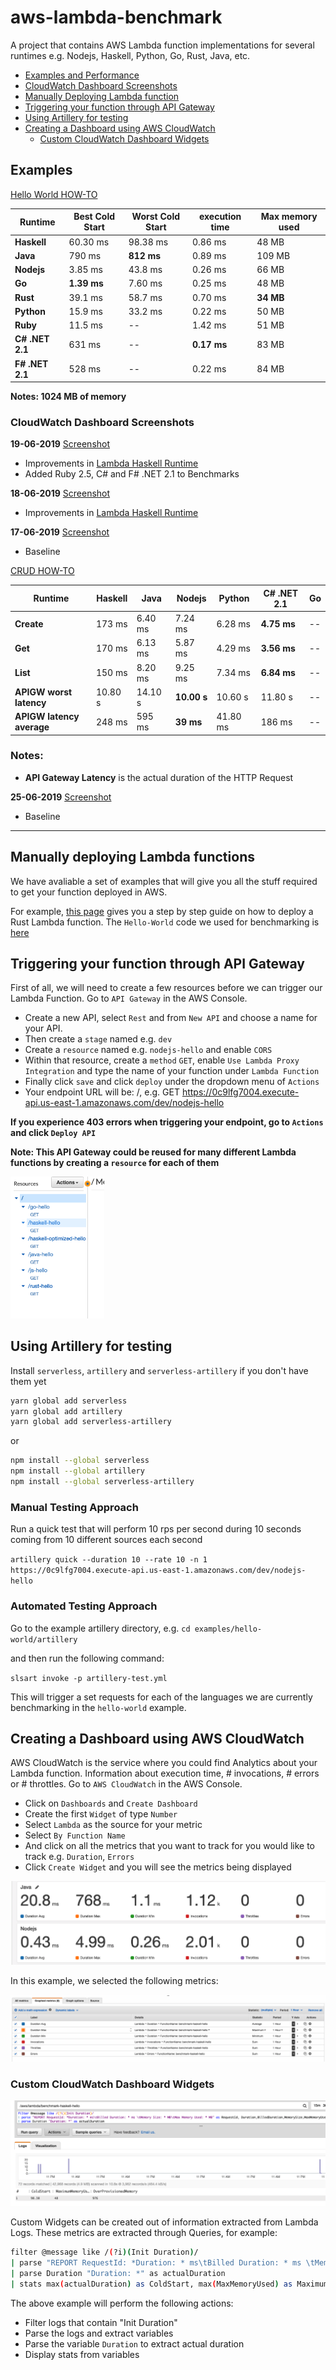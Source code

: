 # aws-lambda-benchmark
A project that contains AWS Lambda function implementations for several runtimes e.g. Nodejs, Haskell, Python, Go, Rust, Java, etc.

- [Examples and Performance](#examples)
- [CloudWatch Dashboard Screenshots](#cloudwatch-dashboard-screenshots)
- [Manually Deploying Lambda function](#Manually-deploying-Lambda-functions)
- [Triggering your function through API Gateway](#Triggering-your-function-through-API-Gateway)
- [Using Artillery for testing](#Using-Artillery-for-testing)
- [Creating a Dashboard using AWS CloudWatch](#Creating-a-Dashboard-using-AWS-CloudWatch)
    - [Custom CloudWatch Dashboard Widgets](#Custom-CloudWatch-Dashboard-Widgets)

## Examples
[Hello World HOW-TO](examples/hello-world/setup.md)

|**Runtime**|**Best Cold Start**|**Worst Cold Start**|**execution time**|**Max memory used**|
|-------|---------------|----------------|------------------|---------|
|**Haskell**|60.30 ms|98.38 ms|0.86 ms|48 MB|
|**Java**|790 ms|**812 ms**|0.89 ms|109 MB|
|**Nodejs**|3.85 ms|43.8 ms| 0.26 ms|66 MB|
|**Go**|**1.39 ms**|7.60 ms|0.25 ms|48 MB|
|**Rust**|39.1 ms|58.7 ms|0.70 ms|**34 MB**|
|**Python**|15.9 ms|33.2 ms|0.22 ms|50 MB|
|**Ruby**|11.5 ms|--|1.42 ms|51 MB|
|**C# .NET 2.1**|631 ms|--|**0.17 ms**|83 MB|
|**F# .NET 2.1**|528 ms|--|0.22 ms|84 MB|

**Notes: 1024 MB of memory**

### CloudWatch Dashboard Screenshots
**19-06-2019** [Screenshot](assets/performance/hello-world/hello-world-19-06-19.png)
- Improvements in [Lambda Haskell Runtime](https://github.com/theam/aws-lambda-haskell-runtime/pull/30)
- Added Ruby 2.5, C# and F# .NET 2.1 to Benchmarks

**18-06-2019** [Screenshot](assets/performance/hello-world/hello-world-18-06-19.png)
- Improvements in [Lambda Haskell Runtime](https://github.com/theam/aws-lambda-haskell-runtime/pull/29)  

**17-06-2019** [Screenshot](assets/performance/hello-world/hello-world-17-06-19.png)
- Baseline

[CRUD HOW-TO](examples/rest-api/setup.md)


|**Runtime**|**Haskell**|**Java**|**Nodejs**|**Python**|**C# .NET 2.1**|**Go**|
|-----------|-----------|--------|----------|----------|---------------|------|
|**Create**|173 ms|6.40 ms|7.24 ms|6.28 ms|**4.75 ms**|--|
|**Get**|170 ms |6.13 ms|5.87 ms|4.29 ms|**3.56 ms**|--|
|**List**|150 ms|8.20 ms|9.25 ms|7.34 ms|**6.84 ms**|--|
|**APIGW worst latency**|10.80 s|14.10 s|**10.00 s**|10.60 s|11.80 s|--|
|**APIGW latency average**|248 ms|595 ms|**39 ms**|41.80 ms|186 ms|--|

### Notes:
- **API Gateway Latency** is the actual duration of the HTTP Request

**25-06-2019** [Screenshot](assets/performance/rest-api/rest-api-25-06-19.png)
- Baseline

---

## Manually deploying Lambda functions
We have avaliable a set of examples that will give you all the stuff required to get your function deployed in AWS.

For example, [this page](examples/hello-world/setup.md) gives you a step by step guide on how to deploy a Rust Lambda function.
The `Hello-World` code we used for benchmarking is [here](examples/hello-world)

## Triggering your function through API Gateway

First of all, we will need to create a few resources before we can trigger our Lambda Function. Go to `API Gateway` in the AWS Console.

- Create a new API, select `Rest` and from `New API` and choose a name for your API.
- Then create a `stage` named e.g. `dev`
- Create a `resource` named e.g. `nodejs-hello` and enable `CORS`
- Within that resource, create a `method` `GET`, enable `Use Lambda Proxy Integration` and type the name of your function under `Lambda Function`
- Finally click `save` and click `deploy` under the dropdown menu of `Actions`
- Your endpoint URL will be: <Method> <stage-invoke-url>/<resource-name>, e.g. GET https://0c9lfg7004.execute-api.us-east-1.amazonaws.com/dev/nodejs-hello

**If you experience 403 errors when triggering your endpoint, go to `Actions` and click `Deploy API`**

**Note: This API Gateway could be reused for many different Lambda functions by creating a `resource` for each of them**

<img src="./assets/apigateway/apigateway-resources.png" width="150">


## Using Artillery for testing

Install `serverless`, `artillery` and `serverless-artillery` if you don't have them yet

```bash
yarn global add serverless
yarn global add artillery
yarn global add serverless-artillery
```
or 
```bash
npm install --global serverless
npm install --global artillery
npm install --global serverless-artillery
```

### Manual Testing Approach
Run a quick test that will perform 10 rps per second during 10 seconds coming from 10 different sources each second

`artillery quick --duration 10 --rate 10 -n 1 https://0c9lfg7004.execute-api.us-east-1.amazonaws.com/dev/nodejs-hello`

### Automated Testing Approach
Go to the example artillery directory, e.g. `cd examples/hello-world/artillery`

and then run the following command:

`slsart invoke -p artillery-test.yml`

This will trigger a set requests for each of the languages we are currently benchmarking in the `hello-world` example.

## Creating a Dashboard using AWS CloudWatch
AWS CloudWatch is the service where you could find Analytics about your Lambda function. Information about execution time, # invocations, # errors or # throttles. Go to `AWS CloudWatch` in the AWS Console.

- Click on `Dashboards` and `Create Dashboard`
- Create the first `Widget` of type `Number`
- Select `Lambda` as the source for your metric
- Select `By Function Name`
- And click on all the metrics that you want to track for you would like to track e.g. `Duration`, `Errors`
- Click `Create Widget` and you will see the metrics being displayed

![](assets/cloudwatch/cloudwatch-lambda-metrics.png)

In this example, we selected the following metrics:

![](assets/cloudwatch/cloudwatch-lambda-metrics-selection.png)

### Custom CloudWatch Dashboard Widgets

![](assets/cloudwatch/cloudwatch-custom-widget.png)

Custom Widgets can be created out of information extracted from Lambda Logs. These metrics are extracted through Queries, for example:
```bash
filter @message like /(?i)(Init Duration)/
| parse "REPORT RequestId: *Duration: * ms\tBilled Duration: * ms \tMemory Size: * MB\tMax Memory Used: * MB" as RequestId, Duration,BilledDuration,MemorySize,MaxMemoryUsed
| parse Duration "Duration: *" as actualDuration
| stats max(actualDuration) as ColdStart, max(MaxMemoryUsed) as MaximumMemoryUsed, max(MemorySize) - max(MaxMemoryUsed) as OverProvisionedMemory
```

The above example will perform the following actions:
- Filter logs that contain "Init Duration"
- Parse the logs and extract variables
- Parse the variable `Duration` to extract actual duration
- Display stats from variables